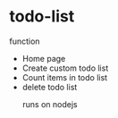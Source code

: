 # todo-list

function
<ul>
  <li>Home page</li>
  <li>Create custom todo list</li>
  <li>Count items in todo list</li>
  <li>delete todo list</li>

runs on nodejs 
